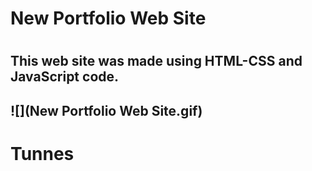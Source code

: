 <h1>New Portfolio Web Site<h1>

<h2>This web site was made using HTML-CSS and JavaScript code.<h2>

![](New Portfolio Web Site.gif)
# Tunnes
